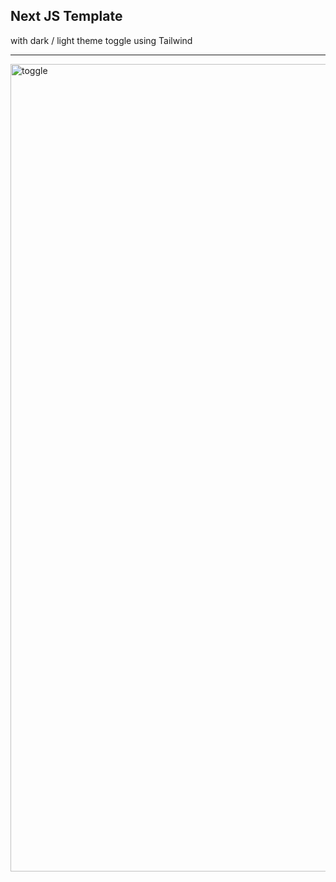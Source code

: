 ## Next JS Template
with dark / light theme toggle using Tailwind<hr>
<img width="1292" alt="toggle" src="https://github.com/sudo-self/light-dark/assets/119916323/5a850b04-a2d3-4f6a-a69a-4477b119c0aa">


